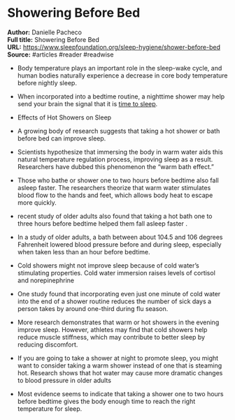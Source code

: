 # Showering Before Bed

**Author:** Danielle Pacheco  
**Full title:** Showering Before Bed  
**URL:** https://www.sleepfoundation.org/sleep-hygiene/shower-before-bed  
**Source:** #articles #reader #readwise

- Body temperature plays an important role in the sleep-wake cycle, and human bodies naturally experience a decrease in core body temperature before nightly sleep. 
   
- When incorporated into a bedtime routine, a nighttime shower may help send your brain the signal that it is [time to sleep](https://www.sleepfoundation.org/how-sleep-works). 
   
- Effects of Hot Showers on Sleep 
   
- A growing body of research suggests that taking a hot shower or bath before bed can improve sleep. 
   
- Scientists hypothesize that immersing the body in warm water aids this natural temperature regulation process, improving sleep as a result. Researchers have dubbed this phenomenon the “warm bath effect.” 
   
- Those who bathe or shower one to two hours before bedtime also fall asleep faster. The researchers theorize that warm water stimulates blood flow to the hands and feet, which allows body heat to escape more quickly. 
   
- recent study of older adults also found that taking a hot bath one to three hours before bedtime helped them fall asleep faster . 
   
- In a study of older adults, a bath between about 104.5 and 106 degrees Fahrenheit lowered blood pressure before and during sleep, especially when taken less than an hour before bedtime. 
   
- Cold showers might not improve sleep because of cold water’s stimulating properties. Cold water immersion raises levels of cortisol and norepinephrine 
   
- One study found that incorporating even just one minute of cold water into the end of a shower routine reduces the number of sick days a person takes by around one-third during flu season. 
   
- More research demonstrates that warm or hot showers in the evening improve sleep. However, athletes may find that cold showers help reduce muscle stiffness, which may contribute to better sleep by reducing discomfort. 
   
- If you are going to take a shower at night to promote sleep, you might want to consider taking a warm shower instead of one that is steaming hot. Research shows that hot water may cause more dramatic changes to blood pressure in older adults 
   
- Most evidence seems to indicate that taking a shower one to two hours before bedtime gives the body enough time to reach the right temperature for sleep. 
   
